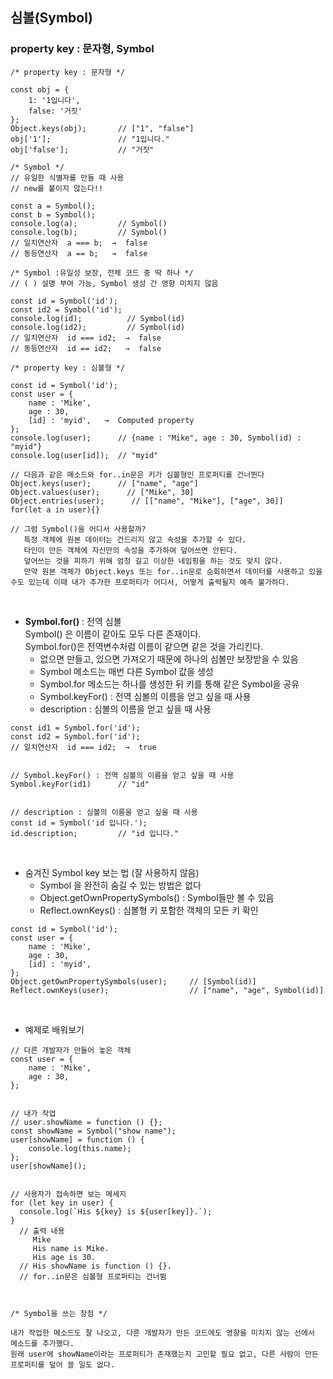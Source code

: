 ## 심볼(Symbol)

### property key : 문자형, Symbol
```
/* property key : 문자형 */

const obj = {
    1: '1입니다',
    false: '거짓'
};
Object.keys(obj);       // ["1", "false"]
obj['1'];               // "1입니다."
obj['false'];           // "거짓"
```

```
/* Symbol */
// 유일한 식별자를 만들 때 사용
// new를 붙이지 않는다!!

const a = Symbol();
const b = Symbol();
console.log(a);         // Symbol()
console.log(b);         // Symbol()
// 일치연산자  a === b;  →  false 
// 동등연산자  a == b;   →  false 
```

```
/* Symbol :유일성 보장, 전체 코드 중 딱 하나 */
// ( ) 설명 부여 가능, Symbol 생성 간 영향 미치지 않음

const id = Symbol('id');
const id2 = Symbol('id');
console.log(id);          // Symbol(id)
console.log(id2);         // Symbol(id)
// 일치연산자  id === id2;  →  false 
// 동등연산자  id == id2;   →  false 
```

```
/* property key : 심볼형 */

const id = Symbol('id');
const user = {
    name : 'Mike',
    age : 30,
    [id] : 'myid',   →  Computed property
};
console.log(user);      // {name : "Mike", age : 30, Symbol(id) : "myid"}
console.log(user[id]);  // "myid"

// 다음과 같은 메소드와 for..in문은 키가 심볼형인 프로퍼티를 건너뛴다
Object.keys(user);      // ["name", "age"]
Object.values(user);      // ["Mike", 30]
Object.entries(user);      // [["name", "Mike"], ["age", 30]]
for(let a in user){}

// 그럼 Symbol()을 어디서 사용할까?
   특정 객체에 원본 데이터는 건드리지 않고 속성을 추가할 수 있다.
   타인이 만든 객체에 자신만의 속성을 추가하여 덮어쓰면 안된다.
   덮어쓰는 것을 피하기 위해 엄청 길고 이상한 네임핑을 하는 것도 맞지 않다.
   만약 원본 객체가 Object.keys 또는 for..in문로 순회하면서 데이터를 사용하고 있을 수도 있는데 이때 내가 추가한 프로퍼티가 어디서, 어떻게 출력될지 예측 불가하다.
```
<br>

- **Symbol.for()** : 전역 심볼   
  Symbol() 은 이름이 같아도 모두 다른 존재이다.   
  Symbol.for()은 전역변수처럼 이름이 같으면 같은 것을 가리킨다.   
  * 없으면 만들고, 있으면 가져오기 때문에 하나의 심볼만 보장받을 수 있음   
  * Symbol 메소드는 매번 다른 Symbol 값을 생성   
  * Symbol.for 메소드는 하나를 생성한 뒤 키를 통해 같은 Symbol을 공유   
  * Symbol.keyFor() : 전역 심볼의 이름을 얻고 싶을 때 사용   
  * description : 심볼의 이름을 얻고 싶을 때 사용   
```
const id1 = Symbol.for('id');
const id2 = Symbol.for('id');
// 일치연산자  id === id2;  →  true 


// Symbol.keyFor() : 전역 심볼의 이름을 얻고 싶을 때 사용
Symbol.keyFor(id1)      // "id" 


// description : 심볼의 이름을 얻고 싶을 때 사용
const id = Symbol('id 입니다.');
id.description;         // "id 입니다."
```
<br>

- 숨겨진 Symbol key 보는 법 (잘 사용하지 않음)   
  * Symbol 을 완전히 숨길 수 있는 방법은 없다   
  * Object.getOwnPropertySymbols() : Symbol들만 볼 수 있음   
  * Reflect.ownKeys() : 심볼형 키 포함한 객체의 모든 키 확인 
```
const id = Symbol('id');
const user = {
    name : 'Mike',
    age : 30,
    [id] : 'myid',
};
Object.getOwnPropertySymbols(user);     // [Symbol(id)]
Reflect.ownKeys(user);                  // ["name", "age", Symbol(id)]
```
<br>

- 예제로 배워보기   
```
// 다른 개발자가 만들어 놓은 객체
const user = {
    name : 'Mike',
    age : 30,
};


// 내가 작업
// user.showName = function () {};
const showName = Symbol("show name");
user[showName] = function () {
    console.log(this.name);
};
user[showName]();


// 사용자가 접속하면 보는 메세지
for (let key in user) {
  console.log(`His ${key} is ${user[key]}.`);
}
  // 출력 내용
     Mike
     His name is Mike.
     His age is 30.
  // His showName is function () {}.
  // for..in문은 심볼형 프로퍼티는 건너뜀



/* Symbol을 쓰는 장점 */

내가 작업한 메소드도 잘 나오고, 다른 개발자가 만든 코드에도 영향을 미치지 않는 선에서 메소드를 추가했다.
원래 user에 showName이라는 프로퍼티가 존재했는지 고민할 필요 없고, 다른 사람이 만든 프로퍼티를 덮어 쓸 일도 없다.

```
<br>
